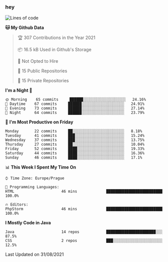 ### hey

<!--START_SECTION:waka-->
![Lines of code](https://img.shields.io/badge/From%20Hello%20World%20I%27ve%20Written-108926%20lines%20of%20code-blue)

**🐱 My Github Data** 

> 🏆 307 Contributions in the Year 2021
 > 
> 📦 16.5 kB Used in Github's Storage 
 > 
> 🚫 Not Opted to Hire
 > 
> 📜 15 Public Repositories 
 > 
> 🔑 15 Private Repositories  
 > 
**I'm a Night 🦉** 

```text
🌞 Morning    65 commits     ██████░░░░░░░░░░░░░░░░░░░   24.16% 
🌆 Daytime    67 commits     ██████░░░░░░░░░░░░░░░░░░░   24.91% 
🌃 Evening    73 commits     ██████░░░░░░░░░░░░░░░░░░░   27.14% 
🌙 Night      64 commits     ██████░░░░░░░░░░░░░░░░░░░   23.79%

```
📅 **I'm Most Productive on Friday** 

```text
Monday       22 commits     ██░░░░░░░░░░░░░░░░░░░░░░░   8.18% 
Tuesday      41 commits     ███░░░░░░░░░░░░░░░░░░░░░░   15.24% 
Wednesday    37 commits     ███░░░░░░░░░░░░░░░░░░░░░░   13.75% 
Thursday     27 commits     ██░░░░░░░░░░░░░░░░░░░░░░░   10.04% 
Friday       52 commits     ████░░░░░░░░░░░░░░░░░░░░░   19.33% 
Saturday     44 commits     ████░░░░░░░░░░░░░░░░░░░░░   16.36% 
Sunday       46 commits     ████░░░░░░░░░░░░░░░░░░░░░   17.1%

```


📊 **This Week I Spent My Time On** 

```text
⌚︎ Time Zone: Europe/Prague

💬 Programming Languages: 
HTML                     46 mins             █████████████████████████   100.0%

🔥 Editors: 
PhpStorm                 46 mins             █████████████████████████   100.0%

```

**I Mostly Code in Java** 

```text
Java                     14 repos            ██████████████████████░░░   87.5% 
CSS                      2 repos             ███░░░░░░░░░░░░░░░░░░░░░░   12.5%

```



 Last Updated on 31/08/2021
<!--END_SECTION:waka-->
